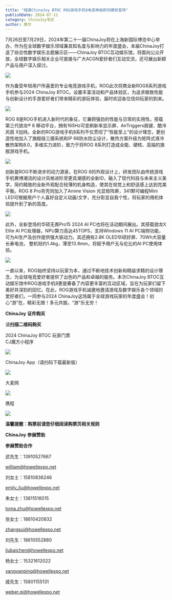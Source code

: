 ```yaml
---
title: "相遇ChinaJoy BTOC ROG游戏手机8电竞神装即将硬核登场"
publishDate: 2024-07-12
category: ChinaJoy专区
author: 莱尔
---
```


7月26日至7月29日，2024年第二十一届ChinaJoy将在上海新国际博览中心举办，作为在全球数字娱乐领域兼具知名度与影响力的年度盛会，本届ChinaJoy打造了综合性数字娱乐主题展示区——ChinaJoy BTOC互动娱乐馆，将面向公众开放，全球数字娱乐相关企业可直接与广大ACGN爱好者们互动交流，还可展出新颖产品与用户深入探讨。

![](https://ec-net-1251389766.cos.ap-shanghai.myqcloud.com/wp-content/uploads/2024/07/20240712224958275.png)

作为备受年轻用户所喜爱的专业电竞游戏手机，ROG此次将携全新ROG8系列游戏手机参与2024 ChinaJoy BTOC。设置丰富活动和产品体验区，为追求极致性能与创新设计的手游爱好者们带来精彩的游玩体验，届时欢迎各位信仰玩家的到来。

![](https://ec-net-1251389766.cos.ap-shanghai.myqcloud.com/wp-content/uploads/2024/07/20240712225002494.png)

ROG 8是ROG手机进入新时代的象征，它兼顾强劲的性能与日常的实用性。搭载第三代骁龙® 8 移动平台，拥有165Hz可变刷新率显示屏、AirTriggers肩键、酷冷风扇 X加持。全新的ROG游戏手机8系列不仅贯彻了“性能至上”的设计理念，更创造性地加入了旗舰级三摄系统和IP 68防水防尘设计，散热方案升级为矩阵式液冷散热架构8.0，多维实力进阶，致力于将ROG 8系列打造成全能、硬核、高端的旗舰游戏手机。

![](https://ec-net-1251389766.cos.ap-shanghai.myqcloud.com/wp-content/uploads/2024/07/20240712225006966.png)

创新是ROG不断进步的动力源泉，在ROG 8的外观设计上，研发团队由传统游戏手机赛博潮流的设计风格进阶至更具潮感的全新ID，融入了现代科技与未来主义美学，简约精致的全新外观配合轻薄的机身构造，使其在视觉上和舒适感上达到完美平衡。ROG 8 Pro背壳则加入了Anime Vision 光显矩阵屏，341颗可编程Mini LED可根据用户个人喜好自定义动画/文字，充分彰显自我个性，将玩家的用机体验提升到了新的高度。

![](https://ec-net-1251389766.cos.ap-shanghai.myqcloud.com/wp-content/uploads/2024/07/20240712225012296.png)

此外，全新登场的华硕无畏Pro15 2024 AI PC也将在活动期间展出。其搭载骁龙X Elite AI PC处理器，NPU算力高达45TOPS，支持Windows 11 AI PC端侧功能，可为AI生产及创作提供强大驱动力。其还拥有2.8K OLED华硕好屏、70Wh大容量长寿电池， 整机轻约1.4kg，薄至13.9mm，将赋予用户无与伦比的AI PC使用体验。

![](blob:https://www.easecation.net/d6a01889-fd9a-47e0-b179-4752460d7a0f)

一直以来，ROG始终坚持以玩家为本，通过不断地技术创新和精益求精的设计理念，为全球电竞爱好者提供了出色的产品和卓越的服务。本次ChinaJoy BTOC互动娱乐馆中ROG游戏手机8更是筹备了内容更丰富的互动区域，旨在为玩家们留下美好并深刻的回忆。在此，ROG游戏手机诚邀地邀请游戏及数字娱乐各个领域的爱好者们，一同参与2024 ChinaJoy这场属于全球游戏玩家的年度盛会！初心“游”在，精彩无限！多元共振，“游”乐无穷！

**ChinaJoy** **证件购买**

  
请**扫描二维码购买**

2024 ChinaJoy BTOC 玩家门票  
CJ魔方小程序  

![](https://ec-net-1251389766.cos.ap-shanghai.myqcloud.com/wp-content/uploads/2024/07/20240712225018737.png)

  
ChinaJoy App（请扫码下载最新版）

![](https://ec-net-1251389766.cos.ap-shanghai.myqcloud.com/wp-content/uploads/2024/07/20240712225018737.png)

大麦网

![](https://ec-net-1251389766.cos.ap-shanghai.myqcloud.com/wp-content/uploads/2024/07/20240712225018737.png)

携程

![](https://ec-net-1251389766.cos.ap-shanghai.myqcloud.com/wp-content/uploads/2024/07/20240712225018737.png)

**温馨提醒：购票前请您仔细阅读购票页相关规则**

**ChinaJoy** **参展赞助**

**参展赞助合作**

武先生：13910527667

[william@howellexpo.net](mailto:william@howellexpo.net)

刘女士：15810836246

[emily\_liu@howellexpo.net](mailto:emily_liu@howellexpo.net)

朱女士：13811516015

[toma.zhu@howellexpo.net](mailto:toma.zhu@howellexpo.net)

张女士：18810420832

[zhangsui@howellexpo.net](mailto:zhangsui@howellexpo.net)

刘先生：18610552880

[liubaichen@howellexpo.net](mailto:liubaichen@howellexpo.net)

杨女士：15321612022

[yangyanping@howellexpo.net](mailto:yangyanping@howellexpo.net)

戚先生：15801155131

weber.qi@howellexpo.net

